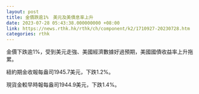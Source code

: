 ```yaml
---
layout: post
title: 金價跌逾1%　美元及美債息率上升
date: 2023-07-28 05:43:38.000000000 +08:00
link: https://news.rthk.hk/rthk/ch/component/k2/1710927-20230728.htm
categories: rthk
---
```


金價下跌逾1%，受到美元走強、美國經濟數據好過預期，美國國債收益率上升拖累。

紐約期金收報每盎司1945.7美元，下跌1.2%。

現貨金較早時報每盎司1944.9美元，下跌1.4%。
